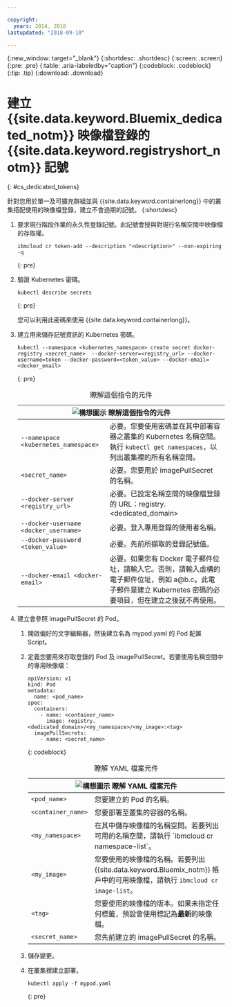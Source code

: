 ```yaml
---

copyright:
  years: 2014, 2018
lastupdated: "2018-09-10"

---
```


{:new_window: target="_blank"}
{:shortdesc: .shortdesc}
{:screen: .screen}
{:pre: .pre}
{:table: .aria-labeledby="caption"}
{:codeblock: .codeblock}
{:tip: .tip}
{:download: .download}





# 建立 {{site.data.keyword.Bluemix_dedicated_notm}} 映像檔登錄的 {{site.data.keyword.registryshort_notm}} 記號
{: #cs_dedicated_tokens}

針對您用於單一及可擴充群組並與 {{site.data.keyword.containerlong}} 中的叢集搭配使用的映像檔登錄，建立不會過期的記號。
{:shortdesc}

1.  要求現行階段作業的永久性登錄記號。此記號會授與對現行名稱空間中映像檔的存取權。
    ```
    ibmcloud cr token-add --description "<description>" --non-expiring -q
    ```
    {: pre}

2.  驗證 Kubernetes 密碼。

    ```
    kubectl describe secrets
    ```
    {: pre}

    您可以利用此密碼來使用 {{site.data.keyword.containerlong}}。

3.  建立用來儲存記號資訊的 Kubernetes 密碼。

    ```
    kubectl --namespace <kubernetes_namespace> create secret docker-registry <secret_name>  --docker-server=<registry_url> --docker-username=token --docker-password=<token_value> --docker-email=<docker_email>
    ```
    {: pre}

    <table>
    <caption>瞭解這個指令的元件</caption>
    <thead>
    <th colspan=2><img src="images/idea.png" alt="構想圖示"/> 瞭解這個指令的元件</th>
    </thead>
    <tbody>
    <tr>
    <td><code>--namespace &lt;kubernetes_namespace&gt;</code></td>
    <td>必要。您要使用密碼並在其中部署容器之叢集的 Kubernetes 名稱空間。執行 <code>kubectl get namespaces</code>，以列出叢集裡的所有名稱空間。</td>
    </tr>
    <tr>
    <td><code>&lt;secret_name&gt;</code></td>
    <td>必要。您要用於 imagePullSecret 的名稱。</td>
    </tr>
    <tr>
    <td><code>--docker-server &lt;registry_url&gt;</code></td>
    <td>必要。已設定名稱空間的映像檔登錄的 URL：registry.&lt;dedicated_domain&gt;</li></ul></td>
    </tr>
    <tr>
    <td><code>--docker-username &lt;docker_username&gt;</code></td>
    <td>必要。登入專用登錄的使用者名稱。</td>
    </tr>
    <tr>
    <td><code>--docker-password &lt;token_value&gt;</code></td>
    <td>必要。先前所擷取的登錄記號值。</td>
    </tr>
    <tr>
    <td><code>--docker-email &lt;docker-email&gt;</code></td>
    <td>必要。如果您有 Docker 電子郵件位址，請輸入它。否則，請輸入虛構的電子郵件位址，例如 a@b.c。此電子郵件是建立 Kubernetes 密碼的必要項目，但在建立之後就不再使用。</td>
    </tr>
    </tbody></table>

4.  建立會參照 imagePullSecret 的 Pod。

    1.  開啟偏好的文字編輯器，然後建立名為 mypod.yaml 的 Pod 配置 Script。
    2.  定義您要用來存取登錄的 Pod 及 imagePullSecret。若要使用名稱空間中的專用映像檔：

        ```
        apiVersion: v1
        kind: Pod
        metadata:
          name: <pod_name>
        spec:
          containers:
            - name: <container_name>
              image: registry.<dedicated_domain>/<my_namespace>/<my_image>:<tag>
          imagePullSecrets:
            - name: <secret_name>
        ```
        {: codeblock}

        <table>
        <caption>瞭解 YAML 檔案元件</caption>
        <thead>
        <th colspan=2><img src="images/idea.png" alt="構想圖示"/> 瞭解 YAML 檔案元件</th>
        </thead>
        <tbody>
        <tr>
        <td><code>&lt;pod_name&gt;</code></td>
        <td>您要建立的 Pod 的名稱。</td>
        </tr>
        <tr>
        <td><code>&lt;container_name&gt;</code></td>
        <td>您要部署至叢集的容器的名稱。</td>
        </tr>
        <tr>
        <td><code>&lt;my_namespace&gt;</code></td>
        <td>在其中儲存映像檔的名稱空間。若要列出可用的名稱空間，請執行 `ibmcloud cr namespace-list`。</td>
        </tr>
        <td><code>&lt;my_image&gt;</code></td>
        <td>您要使用的映像檔的名稱。若要列出 {{site.data.keyword.Bluemix_notm}} 帳戶中的可用映像檔，請執行 <code>ibmcloud cr image-list</code>。</td>
        </tr>
        <tr>
        <td><code>&lt;tag&gt;</code></td>
        <td>您要使用的映像檔的版本。如果未指定任何標籤，預設會使用標記為<strong>最新</strong>的映像檔。</td>
        </tr>
        <tr>
        <td><code>&lt;secret_name&gt;</code></td>
        <td>您先前建立的 imagePullSecret 的名稱。</td>
        </tr>
        </tbody></table>

    3.  儲存變更。

    4.  在叢集裡建立部署。

          ```
          kubectl apply -f mypod.yaml
          ```
          {: pre}
